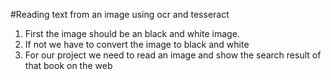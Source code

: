 #Reading text from an image using ocr and tesseract

1. First the image should be an black and white image.
2. If not we have to convert the image to black and white
3. For our project we need to read an image and show the search result of that book on the web
